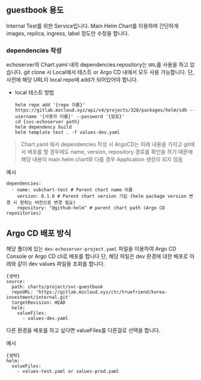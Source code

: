 ## guestbook 용도

Internal Test를 위한 Service입니다.
Main Helm Chart를 이용하여 간단하게 images, replica, ingress, label 정도만 수정을 합니다.

### dependencies 작성

echoserver의 Chart.yaml 내의 dependencies.repository는 `URL`를 사용을 하고 있습니다.
git clone 시 Local에서 테스트 or Argo CD 내에서 모두 사용 가능합니다. 
단, 사전에 해당 URL이 local repo에 add가 되어있어야 합니다.

- local 테스트 방법
  ```
  helm repo add '{repo 이름}' https://gitlab.mzcloud.xyz/api/v4/projects/328/packages/helm/sdh --username '{사용자 이름}' --password '{암호}'
  cd {svc-echoserver path} 
  helm dependency build
  helm template test . -f values-dev.yaml
  ```

> Chart.yaml 에서 dependencies 작성 시 ArgoCD는 아래 내용을 가지고 git에서 배포를 할 경우에도 
> name, version, repository 경로를 확인을 하기 때문에 해당 내용이 main helm chart와 다를 경우 Application 생성이 되지 않음

예시 
```
dependencies:
  - name: subchart-test # Parent chart name 이름 
    version: 0.1.0 # Parent chart version 기입 (helm package version 변경 시 원하는 버전으로 변경 필요)
    repository: "@github-helm" # parent chart path (Argo CD repositories)
```

## Argo CD 배포 방식
해당 폴더에 있는 `dev-echoserver-project.yaml` 파일을 이용하여 Argo CD Console or Argo CD cli로 배포를 합니다
단, 해당 파일은 dev 환경에 대한 배포로 아래와 같이 dev values 파일을 조회를 합니다.
```
{생략}
source:
  path: charts/project/svc-guestbook
  repoURL: 'https://gitlab.mzcloud.xyz/ctc/truefriend/korea-investment/internal.git'
  targetRevision: HEAD
  helm:
    valueFiles:
      - values-dev.yaml
```

다른 환경을 배포를 하고 싶다면 valueFiles를 다른걸로 선택을 합니다.

예시
```
{생략}
helm:
  valueFiles:
    - values-test.yaml or values-prod.yaml
```